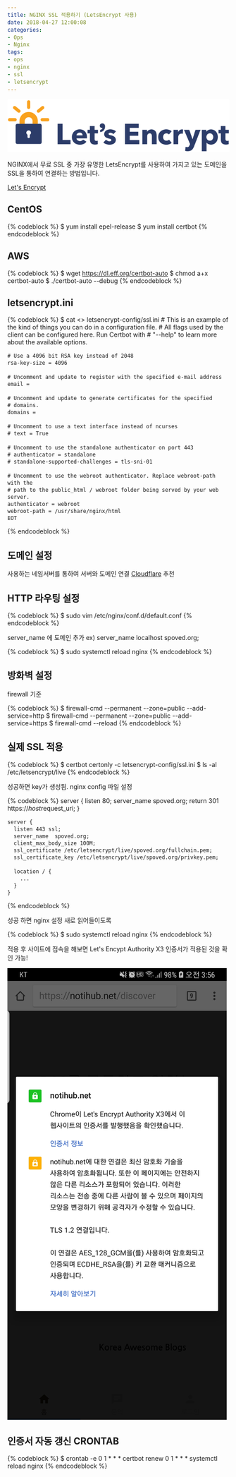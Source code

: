 ```yaml
---
title: NGINX SSL 적용하기 (LetsEncrypt 사용)
date: 2018-04-27 12:00:08
categories:
- Ops
- Nginx
tags:
- ops
- nginx
- ssl
- letsencrypt
---
```

![](/images/nginx/letsencrypt-logo-horizontal.svg)

NGINX에서 무료 SSL 중 가장 유명한 LetsEncrypt를 사용하여 가지고 있는 도메인을 SSL을 통하여 연결하는 방법입니다.

[Let's Encrypt](https://letsencrypt.org/)

## CentOS

{% codeblock %}
    $ yum install epel-release
    $ yum install certbot
{% endcodeblock %}
	
## AWS

{% codeblock %}
    $ wget https://dl.eff.org/certbot-auto
    $ chmod a+x certbot-auto
    $ ./certbot-auto --debug
{% endcodeblock %}
	
## letsencrypt.ini

{% codeblock %}
    $ cat <<EOT >> letsencrypt-config/ssl.ini
    # This is an example of the kind of things you can do in a configuration file.
    # All flags used by the client can be configured here. Run Certbot with
    # "--help" to learn more about the available options.
    
    # Use a 4096 bit RSA key instead of 2048
    rsa-key-size = 4096
    
    # Uncomment and update to register with the specified e-mail address
    email = 
    
    # Uncomment and update to generate certificates for the specified
    # domains.
    domains = 
    
    # Uncomment to use a text interface instead of ncurses
    # text = True
    
    # Uncomment to use the standalone authenticator on port 443
    # authenticator = standalone
    # standalone-supported-challenges = tls-sni-01
    
    # Uncomment to use the webroot authenticator. Replace webroot-path with the
    # path to the public_html / webroot folder being served by your web server.
    authenticator = webroot
    webroot-path = /usr/share/nginx/html
    EOT
{% endcodeblock %}
	
## 도메인 설정

사용하는 네임서버를 통하여 서버와 도메인 연결
[Cloudflare](https://www.cloudflare.com/) 추천

## HTTP 라우팅 설정

{% codeblock %}
    $ sudo vim /etc/nginx/conf.d/default.conf
{% endcodeblock %}
	
server_name 에 도메인 추가
ex) server_name localhost spoved.org;

{% codeblock %}
    $ sudo systemctl reload nginx
{% endcodeblock %}
	
## 방화벽 설정

firewall 기준

{% codeblock %}
    $ firewall-cmd --permanent --zone=public --add-service=http
    $ firewall-cmd --permanent --zone=public --add-service=https
    $ firewall-cmd --reload
{% endcodeblock %}
	
## 실제 SSL 적용

{% codeblock %}
    $ certbot certonly -c letsencrypt-config/ssl.ini
    $ ls -al /etc/letsencrypt/live
{% endcodeblock %}
	
성공하면 key가 생성됨.
nginx config 파일 설정

{% codeblock %}
    server {
      listen 80;
      server_name spoved.org;
      return 301 https://$host$request_uri;
    }
    
    server {
      listen 443 ssl;
      server_name  spoved.org;
      client_max_body_size 100M;
      ssl_certificate /etc/letsencrypt/live/spoved.org/fullchain.pem;
      ssl_certificate_key /etc/letsencrypt/live/spoved.org/privkey.pem;
    
      location / {
        ...
      }
    }
{% endcodeblock %}
	
성공 하면 nginx 설정 새로 읽어들이도록

{% codeblock %}
    $ sudo systemctl reload nginx
{% endcodeblock %}

적용 후 사이트에 접속을 해보면 Let's Encypt Authority X3 인증서가 적용된 것을 확인 가능!

![](/images/nginx/letsencrypt.jpg)

## 인증서 자동 갱신 CRONTAB

{% codeblock %}
    $ crontab -e
    0 1 * * * certbot renew
    0 1 * * * systemctl reload nginx
{% endcodeblock %}